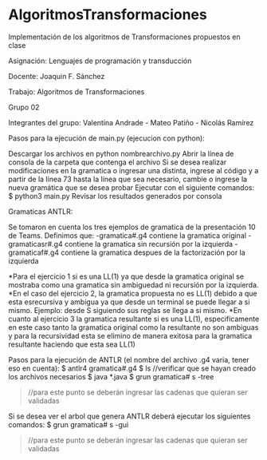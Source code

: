 # AlgoritmosTransformaciones
Implementación de los algoritmos de Transformaciones propuestos en clase 

Asignación: Lenguajes de programación y transducción

Docente: Joaquin F. Sánchez

Trabajo: Algoritmos de Transformaciones

Grupo 02

Integrantes del grupo: Valentina Andrade - Mateo Patiño - Nicolás Ramírez

Pasos para la ejecución de main.py (ejecucion con python):

Descargar los archivos en python nombrearchivo.py
Abrir la línea de consola de la carpeta que contenga el archivo
Si se desea realizar modificaciones en la gramatica o ingresar una distinta, ingrese al código y a partir de la línea 73 hasta la línea que sea necesario, cambie o ingrese la nueva gramática que se desea probar
Ejecutar con el siguiente comandos: $ python3 main.py
Revisar los resultados generados por consola


Gramaticas ANTLR:

Se tomaron en cuenta los tres ejemplos de gramatica de la presentación 10 de Teams. Definimos que:
-gramatica#.g4 contiene la gramatica original
-gramaticasr#.g4 contiene la gramatica sin recursión por la izquierda
-gramaticaf#.g4 contiene la gramatica despues de la factorización por la izquierda

*Para el ejercicio 1 si es una LL(1) ya que desde la gramatica original se mostraba como una gramatica sin ambiguedad ni recursión por la izquierda.
*En el caso del ejercicio 2, la gramatica propuesta no es LL(1) debido a que esta esrecursiva y ambigua ya que desde un terminal se puede llegar a si mismo. Ejemplo: desde S siguiendo sus reglas se llega a si mismo.
*En cuanto al ejercicio 3 la gramatica resultante si es una LL(1), especificamente en este caso tanto la gramatica original como la resultante no son ambiguas y para la recursividad esta se elimino de manera exitosa para la gramatica resultante haciendo que esta sea LL(1)

Pasos para la ejecución de ANTLR (el nombre del archivo .g4 varia, tener eso en cuenta):
$ antlr4 gramatica#.g4
$ ls //verificar que se hayan creado los archivos necesarios
$ java *.java
$ grun gramatica# s -tree
>//para este punto se deberán ingresar las cadenas que quieran ser validadas

Si se desea ver el arbol que genera ANTLR deberá ejecutar los siguientes comandos:
$ grun gramatica# s -gui
>//para este punto se deberán ingresar las cadenas que quieran ser validadas
